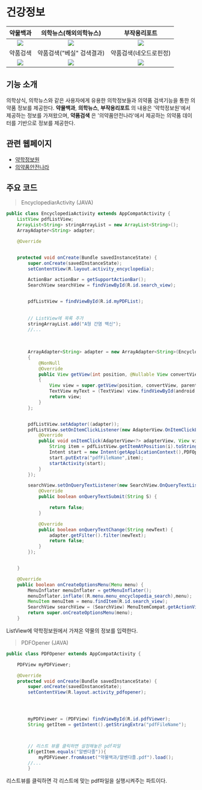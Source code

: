 # 건강정보

약물백과             |  의학뉴스(해외의학뉴스) |  부작용리포트
:-------------------------:|:-------------------------:|:-------------------------:
![](https://user-images.githubusercontent.com/58100710/144931307-1b9e25a0-06da-4513-865c-3be591749891.png)  |  ![](https://user-images.githubusercontent.com/58100710/144931313-6ad750d8-0165-44bd-b3d2-1c07dadfcec9.png) | ![](https://user-images.githubusercontent.com/58100710/144931316-dbf02cd9-4e1e-466c-a134-8d0d12b3f377.png)
약품검색            |  약품검색("베실" 검색결과) | 약품검색(네오드로핀정)
![](https://user-images.githubusercontent.com/58100710/144931328-a4f63b25-9b96-41dd-88d3-bf70699351e5.png)  |  ![](https://user-images.githubusercontent.com/58100710/145131932-0113c74f-af75-4607-acd7-07bef2489320.png) | ![](https://user-images.githubusercontent.com/58100710/145132045-5c31fc00-a1ce-4209-9878-e75322e11f51.png)

## 기능 소개
의학상식, 의학뉴스와 같은 사용자에게 유용한 의학정보들과 의약품 검색기능을 통한 의약품 정보를 제공한다.
**약물백과**, **의학뉴스**, **부작용리포트** 의 내용은 '약학정보원'에서 제공하는 정보를 가져왔으며, **약품검색** 은 '의약품안전나라'에서 제공하는 의약품 데이터를 기반으로 정보를 제공한다.

## 관련 웹페이지
- [약학정보원](https://www.health.kr/)
- [의약품안전나라](https://nedrug.mfds.go.kr/index)

## 주요 코드
>EncyclopediarActivity (JAVA)
```java
public class EncyclopediaActivity extends AppCompatActivity {
    ListView pdfListView;
    ArrayList<String> stringArrayList = new ArrayList<String>();
    ArrayAdapter<String> adapter;

    @Override


    protected void onCreate(Bundle savedInstanceState) {
        super.onCreate(savedInstanceState);
        setContentView(R.layout.activity_encyclopedia);

        ActionBar actionBar = getSupportActionBar();
        SearchView searchView = findViewById(R.id.search_view);


        pdfListView = findViewById(R.id.myPDFList);
        
        
        // ListView에 목록 추가
        stringArrayList.add("A형 간염 백신");
        //...
        
        
        
        ArrayAdapter<String> adapter = new ArrayAdapter<String>(EncyclopediaActivity.this,android.R.layout.simple_list_item_1,stringArrayList)
        {
            @NonNull
            @Override
            public View getView(int position, @Nullable View convertView, @NonNull ViewGroup parent)
            {
                View view = super.getView(position, convertView, parent);
                TextView myText = (TextView) view.findViewById(android.R.id.text1);
                return view;
            }
        };


        pdfListView.setAdapter((adapter));
        pdfListView.setOnItemClickListener(new AdapterView.OnItemClickListener() {
            @Override
            public void onItemClick(AdapterView<?> adapterView, View view, int i, long l) {
                String item = pdfListView.getItemAtPosition(i).toString();
                Intent start = new Intent(getApplicationContext(),PDFOpener.class);
                start.putExtra("pdfFileName",item);
                startActivity(start);
            }
        });

        searchView.setOnQueryTextListener(new SearchView.OnQueryTextListener() {
            @Override
            public boolean onQueryTextSubmit(String S) {

                return false;
            }

            @Override
            public boolean onQueryTextChange(String newText) {
                adapter.getFilter().filter(newText);
                return false;
            }
        });


    }

    @Override
    public boolean onCreateOptionsMenu(Menu menu) {
        MenuInflater menuInflater = getMenuInflater();
        menuInflater.inflate((R.menu.menu_encyclopedia_search),menu);
        MenuItem menuItem = menu.findItem(R.id.search_view);
        SearchView searchView = (SearchView) MenuItemCompat.getActionView(menuItem);
        return super.onCreateOptionsMenu(menu);
    }
```
ListView에 약학정보원에서 가져온 약물의 정보를 입력한다. 

>PDFOpener (JAVA)
```java
public class PDFOpener extends AppCompatActivity {

    PDFView myPDFViewer;

    @Override
    protected void onCreate(Bundle savedInstanceState) {
        super.onCreate(savedInstanceState);
        setContentView(R.layout.activity_pdfopener);




        myPDFViewer = (PDFView) findViewById(R.id.pdfViewer);
        String getItem = getIntent().getStringExtra("pdfFileName");



        // 리스트 뷰를 클릭하면 설정해놓은 pdf파일  
        if(getItem.equals("알벤다졸")){
            myPDFViewer.fromAsset("약물백과/알벤다졸.pdf").load();
        //...
        }
```
리스트뷰를 클릭하면 각 리스트에 맞는 pdf파일을 실행시켜주는 파트이다.
